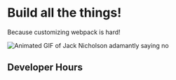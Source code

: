 # Build all the things!

Because customizing webpack is hard!

![Animated GIF of Jack Nicholson adamantly saying no](https://i.giphy.com/media/v1.Y2lkPTc5MGI3NjExN3gzdGdjbTU4N2U0YWY2ZTlmemJ1dndjYzR4aGlwaGljYW96ZmN6aSZlcD12MV9pbnRlcm5hbF9naWZfYnlfaWQmY3Q9Zw/23BST5FQOc8k8/giphy.gif)

## Developer Hours
